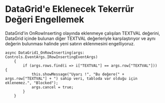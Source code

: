 # DataGrid'e Eklenecek Tekerrür Değeri Engellemek

DataGrid'in OnRowInserting olayında eklenmeye çalışılan TEXTVAL değerini, DataGrid içinde bulunan diğer TEXTVAL değerleriyle karşılaştırıyor ve aynı değerin bulunması halinde yeni satırın eklenmesini engelliyoruz.

```
async DataGrid1_OnRowInserting(args: Controls.EventArgs.IRowInsertingEventArgs) 
    {
        if (args.rows.find(i => i["TEXTVAL"] == args.row["TEXTVAL"])) {
            this.showMessage("Uyarı !", "Bu değere(" + args.row["TEXTVAL"] + ") sahip veri, tabloda var olduğu için eklenemez.", "Blocked");
            args.cancel = true;
        }
    }
```